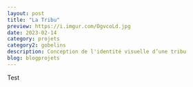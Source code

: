 ```yaml
---
layout: post
title: "La Tribu"
preview: https://i.imgur.com/DgvcoLd.jpg
date: 2023-02-14
category: projets 
category2: gobelins
description: Conception de l'identité visuelle d’une tribu 
blog: blogprojets
---
```


Test
